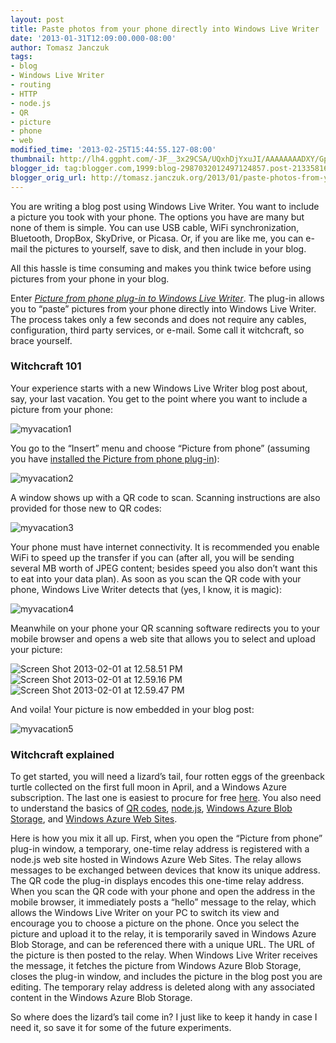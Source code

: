 ```yaml
---
layout: post
title: Paste photos from your phone directly into Windows Live Writer
date: '2013-01-31T12:09:00.000-08:00'
author: Tomasz Janczuk
tags:
- blog
- Windows Live Writer
- routing
- HTTP
- node.js
- QR
- picture
- phone
- web
modified_time: '2013-02-25T15:44:55.127-08:00'
thumbnail: http://lh4.ggpht.com/-JF__3x29CSA/UQxhDjYxuJI/AAAAAAAADXY/Gp8qks3Xcpo/s72-c/myvacation1_thumb%25255B2%25255D.png?imgmax=800
blogger_id: tag:blogger.com,1999:blog-2987032012497124857.post-2133581640965273897
blogger_orig_url: http://tomasz.janczuk.org/2013/01/paste-photos-from-your-phone-directly.html
---
```





You are writing a blog post using Windows Live Writer. You want to include a picture you took with your phone. The options you have are many but none of them is simple. You can use USB cable, WiFi synchronization, Bluetooth, DropBox, SkyDrive, or Picasa. Or, if you are like me, you can e-mail the pictures to yourself, save to disk, and then include in your blog.   

All this hassle is time consuming and makes you think twice before using pictures from your phone in your blog.   

Enter *[Picture from phone plug-in to Windows Live Writer](http://plugins.live.com/writer/detail/picture-from-phone)*. The plug-in allows you to “paste” pictures from your phone directly into Windows Live Writer. The process takes only a few seconds and does not require any cables, configuration, third party services, or e-mail. Some call it witchcraft, so brace yourself.     

### Witchcraft 101  

Your experience starts with a new Windows Live Writer blog post about, say, your last vacation. You get to the point where you want to include a picture from your phone:  

 ![myvacation1](http://lh4.ggpht.com/-JF__3x29CSA/UQxhDjYxuJI/AAAAAAAADXY/Gp8qks3Xcpo/myvacation1_thumb%25255B2%25255D.png?imgmax=800)   

You go to the “Insert” menu and choose “Picture from phone” (assuming you have [installed the Picture from phone plug-in](http://plugins.live.com/writer/detail/picture-from-phone)):  

 ![myvacation2](http://lh4.ggpht.com/-AaBEhkCns8I/UQxhFwWYFAI/AAAAAAAADXo/OtxCvSfIJss/myvacation2_thumb%25255B1%25255D.png?imgmax=800)   

A window shows up with a QR code to scan. Scanning instructions are also provided for those new to QR codes:  

 ![myvacation3](http://lh6.ggpht.com/-rdgDRgkgi2w/UQxhIG8FIqI/AAAAAAAADX4/TEgY5pvOvZQ/myvacation3_thumb%25255B1%25255D.png?imgmax=800)   

Your phone must have internet connectivity. It is recommended you enable WiFi to speed up the transfer if you can (after all, you will be sending several MB worth of JPEG content; besides speed you also don’t want this to eat into your data plan). As soon as you scan the QR code with your phone, Windows Live Writer detects that (yes, I know, it is magic):  

 ![myvacation4](http://lh3.ggpht.com/-dlrW3cLBT84/UQxhJ69rFyI/AAAAAAAADYI/my2LlnCgOYY/myvacation4_thumb%25255B1%25255D.png?imgmax=800)   

Meanwhile on your phone your QR scanning software redirects you to your mobile browser and opens a web site that allows you to select and upload your picture:  

 ![Screen Shot 2013-02-01 at 12.58.51 PM](http://lh6.ggpht.com/-7IA3St1eZT0/UQxhMnDjAMI/AAAAAAAADYY/R1UqsKyJGMw/Screen%252520Shot%2525202013-02-01%252520at%25252012.58.51%252520PM_thumb%25255B2%25255D.png?imgmax=800)  ![Screen Shot 2013-02-01 at 12.59.16 PM](http://lh5.ggpht.com/-qNxlltljE9g/UQxhO7ap6_I/AAAAAAAADYo/988zm-iKIK0/Screen%252520Shot%2525202013-02-01%252520at%25252012.59.16%252520PM_thumb%25255B2%25255D.png?imgmax=800)  ![Screen Shot 2013-02-01 at 12.59.47 PM](http://lh5.ggpht.com/-YfBUqK3nc00/UQxhQhoC8EI/AAAAAAAADY4/vIdeLBcTbks/Screen%252520Shot%2525202013-02-01%252520at%25252012.59.47%252520PM_thumb%25255B1%25255D.png?imgmax=800)   

  

  

  

And voila! Your picture is now embedded in your blog post:  

 ![myvacation5](http://lh5.ggpht.com/-wVYzk7_dyRc/UQxhSm8-PJI/AAAAAAAADZI/Cqjz34NC7hE/myvacation5_thumb%25255B1%25255D.png?imgmax=800)   

### Witchcraft explained  

To get started, you will need a lizard’s tail, four rotten eggs of the greenback turtle collected on the first full moon in April, and a Windows Azure subscription. The last one is easiest to procure for free [here](http://www.windowsazure.com/en-us/). You also need to understand the basics of [QR codes](http://en.wikipedia.org/wiki/QR_code), [node.js](http://nodejs.org/), [Windows Azure Blob Storage](http://msdn.microsoft.com/en-us/library/windowsazure/dd135733.aspx), and [Windows Azure Web Sites](http://www.windowsazure.com/en-us/develop/nodejs/).   

Here is how you mix it all up. First, when you open the “Picture from phone” plug-in window, a temporary, one-time relay address is registered with a node.js web site hosted in Windows Azure Web Sites. The relay allows messages to be exchanged between devices that know its unique address. The QR code the plug-in displays encodes this one-time relay address. When you scan the QR code with your phone and open the address in the mobile browser, it immediately posts a “hello” message to the relay, which allows the Windows Live Writer on your PC to switch its view and encourage you to choose a picture on the phone. Once you select the picture and upload it to the relay, it is temporarily saved in Windows Azure Blob Storage, and can be referenced there with a unique URL. The URL of the picture is then posted to the relay. When Windows Live Writer receives the message, it fetches the picture from Windows Azure Blob Storage, closes the plug-in window, and includes the picture in the blog post you are editing. The temporary relay address is deleted along with any associated content in the Windows Azure Blob Storage.   

So where does the lizard’s tail come in? I just like to keep it handy in case I need it, so save it for some of the future experiments.   